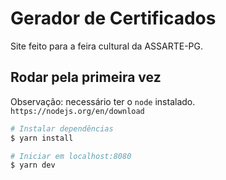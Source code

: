 # Gerador de Certificados
Site feito para a feira cultural da ASSARTE-PG.

## Rodar pela primeira vez
Observação: necessário ter o `node` instalado. \
```https://nodejs.org/en/download``` 

```bash
# Instalar dependências
$ yarn install

# Iniciar em localhost:8080
$ yarn dev
```
